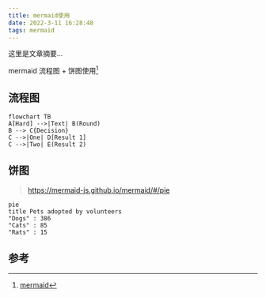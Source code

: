 ```yaml
---
title: mermaid使用
date: 2022-3-11 16:28:48
tags: mermaid
---
```


这里是文章摘要...

<!-- more -->

mermaid 流程图 + 饼图使用[^1]

## 流程图

```mermaid
flowchart TB
A[Hard] -->|Text| B(Round)
B --> C{Decision}
C -->|One| D[Result 1]
C -->|Two| E(Result 2)
```

## 饼图

> https://mermaid-js.github.io/mermaid/#/pie

```mermaid
pie
title Pets adopted by volunteers
"Dogs" : 386
"Cats" : 85
"Rats" : 15
```

## 参考

[^1]: [mermaid](https://github.com/mermaid-js/mermaid/blob/develop/README.zh-CN.md)
